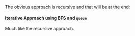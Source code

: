 The obvious approach is recursive and that will be at the end: 

#### Iterative Approach using BFS and `queue`
Much like the recursive approach.